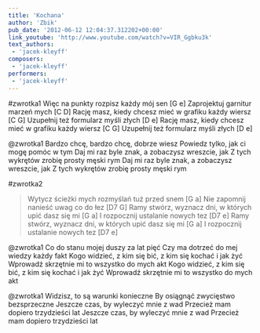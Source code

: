 ```yaml
---
title: 'Kochana'
author: 'Zbik'
pub_date: '2012-06-12 12:04:37.312202+00:00'
link_youtube: 'http://www.youtube.com/watch?v=VIR_Ggbku3k'
text_authors:
 - 'jacek-kleyff'
composers:
 - 'jacek-kleyff'
performers:
 - 'jacek-kleyff'
---
```


#zwrotka1
Więc na punkty rozpisz każdy mój sen [G e]
Zaprojektuj garnitur marzeń mych [C D]
Rację masz, kiedy chcesz mieć w grafiku każdy wiersz [C G]
Uzupełnij też formularz myśli złych [D e]
Rację masz, kiedy chcesz mieć w grafiku każdy wiersz [C G]
Uzupełnij też formularz myśli złych [D e]

@zwrotka1
Bardzo chcę, bardzo chcę, dobrze wiesz
Powiedz tylko, jak ci mogę pomóc w tym
Daj mi raz byle znak, a zobaczysz wreszcie, jak
Z tych wykrętów zrobię prosty męski rym 
Daj mi raz byle znak, a zobaczysz wreszcie, jak
Z tych wykrętów zrobię prosty męski rym 

#zwrotka2
>Wytycz ścieżki mych rozmyślań tuż przed snem [G a]
>Nie zapomnij nanieść uwag co do łez [D7 G]
>Ramy stwórz, wyznacz dni, w których upić dasz się mi [G a]
>I rozpocznij ustalanie nowych tez [D7 e]
>Ramy stwórz, wyznacz dni, w których upić dasz się mi [G a]
>I rozpocznij ustalanie nowych tez [D7 e]

@zwrotka1
Co do stanu mojej duszy za lat pięć 
Czy ma dotrzeć do mej wiedzy każdy fakt
Kogo widzieć, z kim się bić, z kim się kochać i jak żyć
Wprowadź skrzętnie mi to wszystko do mych akt
Kogo widzieć, z kim się bić, z kim się kochać i jak żyć
Wprowadź skrzętnie mi to wszystko do mych akt

@zwrotka1
Widzisz, to są warunki konieczne 
By osiągnąć zwycięstwo bezsprzeczne 
Jeszcze czas, by wyleczyć mnie z wad 
Przecież mam dopiero trzydzieści lat
Jeszcze czas, by wyleczyć mnie z wad 
Przecież mam dopiero trzydzieści lat